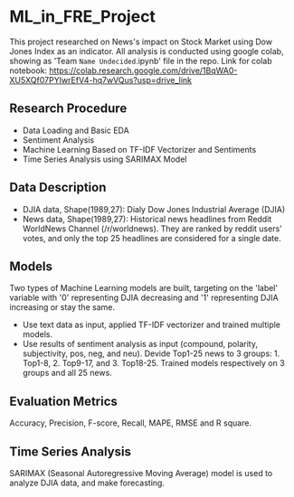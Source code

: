 # ML_in_FRE_Project
This project researched on News's impact on Stock Market using Dow Jones Index as an indicator.
All analysis is conducted using google colab, showing as 'Team `Name Undecided`.ipynb' file in the repo.
Link for colab notebook: https://colab.research.google.com/drive/1BqWA0-XU5XQf07PYIwrEfV4-hq7wVQus?usp=drive_link
## Research Procedure
* Data Loading and Basic EDA
* Sentiment Analysis
* Machine Learning Based on TF-IDF Vectorizer and Sentiments
* Time Series Analysis using SARIMAX Model
## Data Description
* DJIA data, Shape(1989,27): Dialy Dow Jones Industrial Average (DJIA)
* News data, Shape(1989,27): Historical news headlines from Reddit WorldNews Channel (/r/worldnews). They are ranked by reddit users' votes, and only the top 25 headlines are considered for a single date.
## Models
Two types of Machine Learning models are built, targeting on the 'label' variable with '0' representing DJIA decreasing and '1' representing DJIA increasing or stay the same.
* Use text data as input, applied TF-IDF vectorizer and trained multiple models.
* Use results of sentiment analysis as input (compound, polarity, subjectivity, pos, neg, and neu). Devide Top1-25 news to 3 groups: 1. Top1-8, 2. Top9-17, and 3. Top18-25. Trained models respectively on 3 groups and all 25 news.
## Evaluation Metrics
Accuracy, Precision, F-score, Recall, MAPE, RMSE and R square.
## Time Series Analysis
SARIMAX (Seasonal Autoregressive Moving Average) model is used to analyze DJIA data, and make forecasting.






